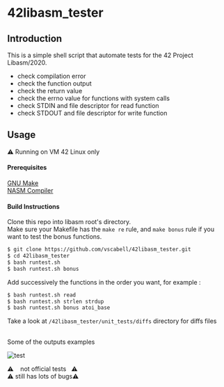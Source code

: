# 42libasm_tester

## Introduction

This is a simple shell script that automate tests for the 42 Project Libasm/2020.

* check compilation error
* check the function output
* check the return value
* check the errno value for functions with system calls
* check STDIN and file descriptor for read function
* check STDOUT and file descriptor for write function

## Usage
:warning: Running on VM 42 Linux only

#### Prerequisites

[GNU Make](https://www.gnu.org/software/make/)\
[NASM Compiler](https://www.nasm.us)

#### Build Instructions

Clone this repo into libasm root's directory.\
Make sure your Makefile has the `make re` rule, and `make bonus` rule if you want to test the bonus functions.

```bash
$ git clone https://github.com/vscabell/42libasm_tester.git
$ cd 42libasm_tester
$ bash runtest.sh
$ bash runtest.sh bonus
```

Add successively the functions in the order you want, for example :

```bash
$ bash runtest.sh read
$ bash runtest.sh strlen strdup
$ bash runtest.sh bonus atoi_base
```

Take a look at `/42libasm_tester/unit_tests/diffs` directory for diffs files

\
Some of the outputs examples

![test](https://user-images.githubusercontent.com/56961723/93936914-40a98b80-fcfd-11ea-9066-5f5e90b19e82.png)

:warning: &nbsp;&nbsp;&nbsp;not official tests&nbsp;&nbsp;&nbsp;:warning:\
:warning: still has lots of bugs:warning:
